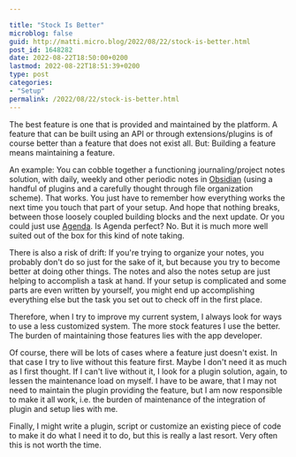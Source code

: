 ```yaml
---

title: "Stock Is Better"
microblog: false
guid: http://matti.micro.blog/2022/08/22/stock-is-better.html
post_id: 1648282
date: 2022-08-22T18:50:00+0200
lastmod: 2022-08-22T18:51:39+0200
type: post
categories:
- "Setup"
permalink: /2022/08/22/stock-is-better.html
---
```

<p>The best feature is one that is provided and maintained by the platform. A feature that can be built using an API or through extensions/plugins is of course better than a feature that does not exist all. But: Building a feature means maintaining a feature.</p>
<p>An example: You can cobble together a functioning journaling/project notes solution, with daily, weekly and other periodic notes in <a href="https://blog.martin-haehnel.de/2022/02/27/good-apps-obsidian.html">Obsidian</a> (using a handful of plugins and a carefully thought through file organization scheme). That works. You just have to remember how everything works the next time you touch that part of your setup. And hope that nothing breaks, between those loosely coupled building blocks and the next update. Or you could just use <a href="https://blog.martin-haehnel.de/2022/08/22/good-apps-agenda.html">Agenda</a>. Is Agenda perfect? No. But it is much more well suited out of the box for this kind of note taking.</p>
<p>There is also a risk of drift: If you're trying to organize your notes, you probably don't do so just for the sake of it, but because you try to become better at doing other things. The notes and also the notes setup are just helping to accomplish a task at hand. If your setup is complicated and some parts are even written by yourself, you might end up accomplishing everything else but the task you set out to check off in the first place.</p>
<p>Therefore, when I try to improve my current system, I always look for ways to use a less customized system. The more stock features I use the better. The burden of maintaining those features lies with the app developer.</p>
<p>Of course, there will be lots of cases where a feature just doesn't exist. In that case I try to live without this feature first. Maybe I don't need it as much as I first thought. If I can't live without it, I look for a plugin solution, again, to lessen the maintenance load on myself. I have to be aware, that I may not need to maintain the plugin providing the feature, but I am now responsible to make it all work, i.e. the burden of maintenance of the integration of plugin and setup lies with me.</p>
<p>Finally, I might write a plugin, script or customize an existing piece of code to make it do what I need it to do, but this is really a last resort. Very often this is not worth the time.</p>
